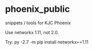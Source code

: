 # phoenix_public
snippets / tools for KJC Phoenix


Use networkx 1.11, not 2.0.

Try:  py -2.7 -m pip install networkx==1.11
